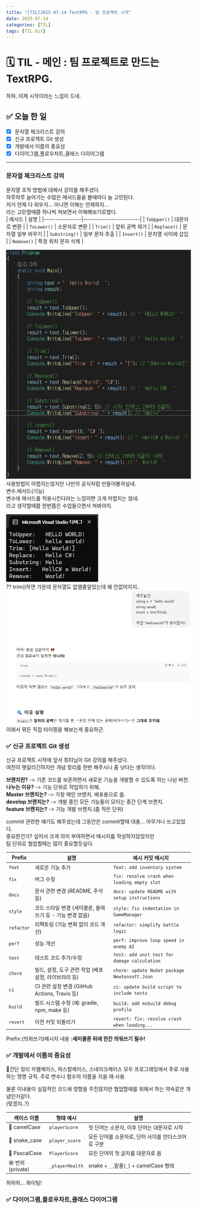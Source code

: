 ```yaml
---
title: "[TIL]2025-07-14 TextRPG - 팀 프로젝트 시작"
date: 2025-07-14
categories: [TIL]
tags: [TIL.Git]
---
```

# 🗓️ TIL - 메인 : 팀 프로젝트로 만드는 TextRPG.  
하하..이제 시작이라는 느낌이 드네.  

## ✅ 오늘 한 일

- [X] 문자열 체크리스트 강의
- [X] 신규 프로젝트 Git 생성
- [X] 개발에서 이름의 중요성
- [X] 다이어그램,플로우차트,클래스 다이어그램

---

### 문자열 체크리스트 강의  
  
문자열 조작 방법에 대해서 강의를 해주셨다.  
하루하루 늘어가는 수많은 메서드들을 볼때마다 늘 고민된다.  
저거 언제 다 외우지... 아니면 이해는 언제하지...  
라는 고민할때쯤 하나씩 쳐보면서 이해해보기로했다.  
| 메서드          | 설명                   |
|----------------|------------------------|
| `ToUpper()`    | 대문자로 변환           |
| `ToLower()`    | 소문자로 변환           |
| `Trim()`       | 앞뒤 공백 제거           |
| `Replace()`    | 문자열 일부 바꾸기       |
| `Substring()`  | 일부 문자 추출           |
| `Insert()`     | 문자열 사이에 삽입       |
| `Remove()`     | 특정 위치 문자 삭제      |
  
![문자열.jpg](assets/img/Grammer/stringmethod.jpg)  
사용방법이 어렵지는않지만 나만의 공식처럼 만들어볼까싶네.  
변수.메서드(기능)  
변수에 메서드를 적용시킨다라는 느낌이면 크게 어렵지는 않네.  
라고 생각할때쯤 한번쯤은 수업들으면서 쳐봐야지.  

![trim.jpg](assets/img/Grammer/stringmethod2.jpg)  
?? trim()하면 가운데 문자열도 없앨줄알았는데 왜 안없어지지..  
![tirm.jpg](assets/img/Grammer/0714string.jpg)  
이래서 뭐든 직접 타이핑을 해보는게 중요하군.  

### ✅ 신규 프로젝트 Git 생성

신규 프로젝트 시작에 앞서 튜텨님이 Git 강의를 해주셨다.  
여전히 햇갈리긴하지만 개념 정리를 한번 해주시니 좀 낫다는 생각이다.  
  
**브랜치란?** -> 기존 코드를 보존하면서 새로운 기능을 개발할 수 있도록 하는 나뉜 버전.  
**나누는 이유?** -> 기능 단위로 작업하기 위해.  
**Master 브랜치는?** -> 가장 메인 브랜치. 배포용으로 씀.  
**develop 브랜치는?** -> 개발 중인 모든 기능들이 모이는 중간 단계 브랜치.  
**feature 브랜치는?** -> 기능 개발 브랜치.(좀 작은 단위)  

commit 관련한 얘기도 해주셨는데 그동안은 commit할때 대충... 아무거나 쓰고있었다.  
중요한건가? 싶어서 크게 의미 부여하면서 메시지를 작성하지않았지만  
팀 단위로 협업할때는 많이 중요할듯싶다.  

| Prefix       | 설명                                                  | 예시 커밋 메시지                                |
|--------------|-------------------------------------------------------|--------------------------------------------------|
| `feat`       | 새로운 기능 추가                                       | `feat: add inventory system`                    |
| `fix`        | 버그 수정                                              | `fix: resolve crash when loading empty slot`    |
| `docs`       | 문서 관련 변경 (README, 주석 등)                      | `docs: update README with setup instructions`   |
| `style`      | 코드 스타일 변경 (세미콜론, 들여쓰기 등 - 기능 변경 없음) | `style: fix indentation in GameManager`         |
| `refactor`   | 리팩토링 (기능 변화 없이 코드 개선)                   | `refactor: simplify battle logic`               |
| `perf`       | 성능 개선                                              | `perf: improve loop speed in enemy AI`          |
| `test`       | 테스트 코드 추가/수정                                 | `test: add unit test for damage calculation`    |
| `chore`      | 빌드, 설정, 도구 관련 작업 (배포 설정, 라이브러리 등) | `chore: update NuGet package Newtonsoft.Json`   |
| `ci`         | CI 관련 설정 변경 (GitHub Actions, Travis 등)         | `ci: update build script to include tests`      |
| `build`      | 빌드 시스템 수정 (예: gradle, npm, make 등)           | `build: add msbuild debug profile`              |
| `revert`     | 이전 커밋 되돌리기                                     | `revert: fix: resolve crash when loading...`    |

Prefix:(띄워쓰기)메시지 내용  **:세미콜론 뒤에 한칸 띄워쓰기 필수!**

### ✅ 개발에서 이름의 중요성

🥇간단 정리
카멜케이스, 파스칼케이스, 스네이크케이스 모두 프로그래밍에서 주로 사용하는 명명 규칙.
주로 변수나 함수의 이름을 지을 때 사용.  

물론 이내용이 실질적인 코드에 영향을 주진않지만 협업할때를 위해서 하는 약속같은 개념인거같다.  
(맞겠지..?)  
  
| 케이스 이름       | 형태 예시             | 설명                                             |
|------------------|------------------------|--------------------------------------------------|
| 🐪 camelCase     | `playerScore`          | 첫 단어는 소문자, 이후 단어는 대문자로 시작        |
| 🐍 snake_case    | `player_score`         | 모든 단어를 소문자로, 단어 사이를 언더스코어로 구분 | 
| 🥇 PascalCase    | `PlayerScore`          | 모든 단어의 첫 글자를 대문자로 씀                 |
| ㊙️ 번외(private) | `_playerHealth`        | snake + `_`    ,밑줄(`_`) + camelCase 형태       |
허허허...  화이팅!

### ✅ 다이어그램,플로우차트,클래스 다이어그램
